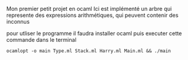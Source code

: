 Mon premier petit projet en ocaml 
Ici est implémenté un arbre qui represente des expressions arithmétiques, 
qui peuvent contenir des inconnus

pour utliser le programme il faudra installer ocaml 
puis executer cette commande dans le terminal 

```ocamlopt -o main Type.ml Stack.ml Harry.ml Main.ml && ./main```

